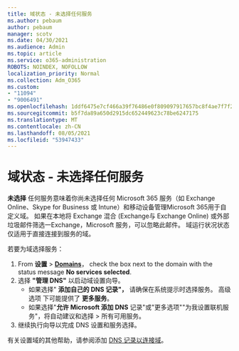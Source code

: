 ```yaml
---
title: 域状态 - 未选择任何服务
ms.author: pebaum
author: pebaum
manager: scotv
ms.date: 04/30/2021
ms.audience: Admin
ms.topic: article
ms.service: o365-administration
ROBOTS: NOINDEX, NOFOLLOW
localization_priority: Normal
ms.collection: Adm_O365
ms.custom:
- "11094"
- "9006491"
ms.openlocfilehash: 1ddf6475e7cf466a39f76486e0f809097917657bc8f4ae7f7f2b516657308f39
ms.sourcegitcommit: b5f7da89a650d2915dc652449623c78be6247175
ms.translationtype: MT
ms.contentlocale: zh-CN
ms.lasthandoff: 08/05/2021
ms.locfileid: "53947433"
---
```

# <a name="domain-status---no-services-selected"></a>域状态 - 未选择任何服务

**未选择** 任何服务意味着你尚未选择任何 Microsoft 365 服务（如 Exchange Online、Skype for Business 或 Intune）和移动设备管理Microsoft 365用于自定义域。 如果在本地将 Exchange 混合 (Exchange与 Exchange Online) 或外部垃圾邮件筛选一Exchange，Microsoft 服务，可以忽略此邮件。 域运行状况状态仅适用于直接连接到服务的域。

若要为域选择服务：

1. From **设置**  >  [**Domains**](https://admin.microsoft.com/Adminportal/Home)， check the box next to the domain with the status message **No services selected**.
1. 选择 **"管理 DNS"** 以启动域设置向导。
    - 如果选择" **添加自己的 DNS 记录"，** 请确保在系统提示时选择服务。 高级选项 下可能提供了 **更多服务**。
    - 如果选择"**允许 Microsoft 添加 DNS** 记录"或"更多选项""为我设置联机服务"，将自动建议和选择  >  所有可用服务。
1. 继续执行向导以完成 DNS 设置和服务选择。
 
有关设置域的其他帮助，请参阅添加 [DNS 记录以连接域](/microsoft-365/admin/get-help-with-domains/create-dns-records-at-any-dns-hosting-provider)。

